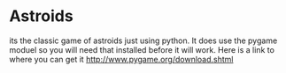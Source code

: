 Astroids
========

its the classic game of astroids just using python. It does use the pygame moduel so you will need that installed before it will work. Here is a link to where you can get it http://www.pygame.org/download.shtml
